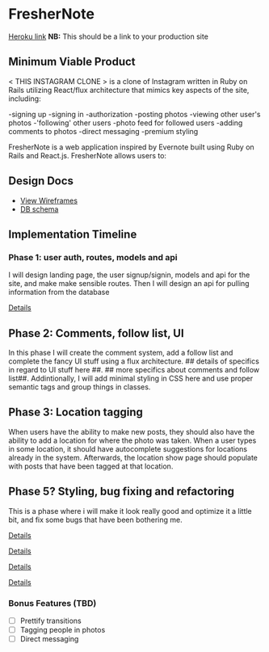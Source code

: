 # FresherNote

[Heroku link][heroku] **NB:** This should be a link to your production site

[heroku]: http://www.herokuapp.com

## Minimum Viable Product

< THIS INSTAGRAM CLONE > is a clone of Instagram written in Ruby on Rails
utilizing React/flux architecture that mimics key aspects of the site,
including:

-signing up
-signing in
-authorization
-posting photos
-viewing other user's photos
-'following' other users
-photo feed for followed users
-adding comments to photos
-direct messaging
-premium styling

FresherNote is a web application inspired by Evernote built using Ruby on Rails
and React.js. FresherNote allows users to:

## Design Docs
* [View Wireframes][view]
* [DB schema][schema]

[view]: ./docs/views.md
[schema]: ./docs/schema.md

## Implementation Timeline

### Phase 1: user auth, routes, models and api
I will design landing page, the user signup/signin, models and api for the site, and make
make sensible routes. Then I will design an api for pulling information
from the database

[Details][phase-one]

## Phase 2: Comments, follow list, UI
In this phase I will create the comment system, add a follow list and
complete the fancy UI stuff using a flux architecture.  ## details of specifics
in regard to UI stuff here ##. ## more specifics about comments and follow list##.
Addintionally, I will add minimal styling in CSS here and use proper semantic tags
and group things in classes.

## Phase 3: Location tagging
When users have the ability to make new posts, they should also have the ability
to add a location for where the photo was taken. When a user types in some
location, it should have autocomplete suggestions for locations already
in the system. Afterwards, the location show page should populate with posts
that have been tagged at that location.

## Phase 5? Styling, bug fixing and refactoring
This is a phase where i will make it look really good and optimize it a little
bit, and fix some bugs that have been bothering me.

[Details][phase-two]


[Details][phase-three]

[Details][phase-four]

[Details][phase-five]

### Bonus Features (TBD)
- [ ] Prettify transitions
- [ ] Tagging people in photos
- [ ] Direct messaging

[phase-one]: ./docs/phases/phase1.md
[phase-two]: ./docs/phases/phase2.md
[phase-three]: ./docs/phases/phase3.md
[phase-four]: ./docs/phases/phase4.md
[phase-five]: ./docs/phases/phase5.md
